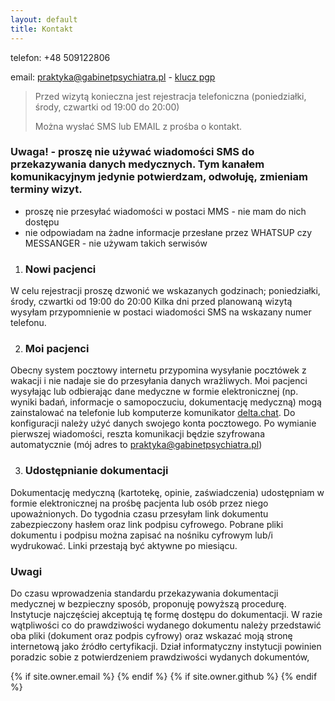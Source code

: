 ```yaml
---
layout: default
title: Kontakt
---
```


telefon: +48 509122806

email: praktyka@gabinetpsychiatra.pl - [klucz pgp](https://gabinetpsychiatra.pl/pgp)

> Przed wizytą konieczna jest rejestracja telefoniczna 
> (poniedziałki, środy, czwartki od 19:00 do 20:00)
>
> Można wysłać SMS lub EMAIL z prośba o kontakt.


### Uwaga! - proszę nie używać wiadomości SMS do przekazywania danych medycznych. Tym kanałem komunikacyjnym jedynie potwierdzam, odwołuję, zmieniam terminy wizyt.
 - proszę nie przesyłać wiadomości w postaci MMS - nie mam do nich dostępu
 - nie odpowiadam na żadne informacje przesłane przez WHATSUP czy MESSANGER - nie używam takich serwisów 

1. ### Nowi pacjenci 
W celu rejestracji proszę dzwonić we wskazanych godzinach; poniedziałki, środy, czwartki od 19:00 do 20:00 
Kilka dni przed planowaną wizytą wysyłam przypomnienie w postaci wiadomości SMS na wskazany numer telefonu. 

2. ### Moi pacjenci 
Obecny system pocztowy internetu przypomina wysyłanie pocztówek z wakacji i nie nadaje sie do przesyłania danych
wrażliwych. Moi pacjenci wysyłając lub odbierając dane medyczne w formie elektronicznej (np. wyniki badań, informacje o samopoczuciu, dokumentację medyczną) mogą zainstalować na telefonie lub komputerze komunikator [delta.chat](https://delta.chat). Do konfiguracji należy użyć danych swojego konta pocztowego. Po wymianie pierwszej wiadomości, reszta komunikacji będzie szyfrowana automatycznie
(mój adres to praktyka@gabinetpsychiatra.pl) 

3. ### Udostępnianie dokumentacji 
Dokumentację medyczną (kartotekę, opinie, zaświadczenia) udostępniam w formie elektronicznej na prośbę pacjenta lub osób przez niego upoważnionych. Do tygodnia czasu przesyłam link dokumentu zabezpieczony hasłem oraz link podpisu cyfrowego. Pobrane pliki dokumentu i podpisu można zapisać na nośniku cyfrowym lub/i wydrukować. Linki przestają być aktywne po miesiącu. 

### Uwagi 
Do czasu wprowadzenia standardu przekazywania dokumentacji medycznej w bezpieczny sposób, proponuję powyższą
procedurę. Instytucje najczęściej akceptują tę formę dostępu do dokumentacji. W razie wątpliwości co do prawdziwości wydanego dokumentu należy przedstawić oba pliki (dokument oraz podpis cyfrowy) oraz wskazać moją stronę internetową jako źródło certyfikacji. Dział informatyczny instytucji powinien poradzic sobie z potwierdzeniem prawdziwości wydanych dokumentów,

<div class="pagination">
  {% if site.owner.email %}
    <a href="mailto:{{ site.owner.email }}" class="social-media-icons"><i class="fa fa-2x fa-envelope-square" aria-hidden="true"></i></a>
  {% endif %}
  {% if site.owner.github %}
    <a href="{{ site.owner.github }}" class="social-media-icons"><i class="fa fa-2x fa-github-square" aria-hidden="true"></i></a>
  {% endif %}
</div>
